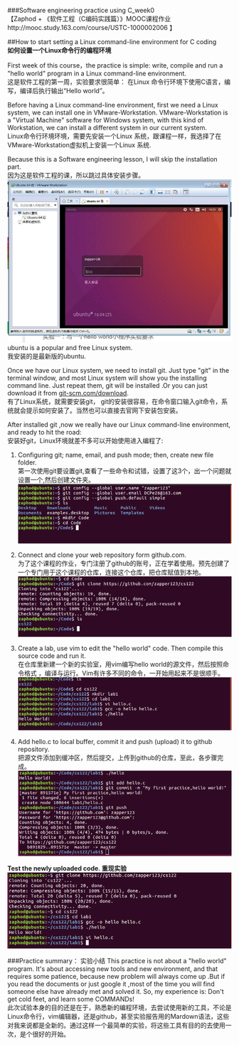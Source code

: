 ###Software engineering  practice using C_week0    
【Zaphod + 《软件工程（C编码实践篇）》MOOC课程作业http://mooc.study.163.com/course/USTC-1000002006 】

##How to start setting a Linux command-line environment for C coding   
**如何设置一个Linux命令行的编程环境**

First week of this course，the practice is simple: write, compile and run a "hello world" program in a Linux command-line environment.   
这是软件工程的第一周，实验要求很简单： 在Linux 命令行环境下使用C语言，编写，编译后执行输出“Hello world”。

Before having a Linux command-line environment, first we need a Linux system, we can install one in VMware-Workstation.  VMware-Workstation is a "Virtual Machine" software for Windows system, with this kind of Workstation, we can install a different system in our current system.  
Linux命令行环境环境，需要先安装一个Linux 系统，跟课程一样，我选择了在 VMware-Workstation虚拟机上安装一个Linux 系统.

Because this is a Software engineering lesson, I will skip the installation part.  
因为这是软件工程的课，所以跳过具体安装步骤。  
![Ubuntu][1]  
ubuntu is a popular and free Linux system.  
我安装的是最新版的ubuntu.

Once we have our Linux system, we need to install git. Just type "git" in the terminal window, and most Linux system will show you the installing command line. Just repeat them, git will be installed .Or you can just download it from [git-scm.com/download](http://git-scm.com/download).  
 有了Linux系统，就需要安装git， git的安装很容易，在命令窗口输入git命令，系统就会提示如何安装了。当然也可以直接去官网下安装包安装。

After installed git ,now we really have our Linux command-line environment, and ready to hit the road:  
安装好git，Linux环境就差不多可以开始使用进入编程了:

1. Configuring git;  name, email, and push mode; then, create new file folder.  
 第一次使用git要设置git,查看了一些命令和试错，设置了这3个，出一个问题就设置一个,然后创建文件夹。  
![0][2]

1. Connect and clone your web repository form github.com.  
 为了这个课程的作业，专门注册了github的账号，正在学着使用。预先创建了一个专门用于这个课程的仓库，连接这个仓库，把仓库赋值到本地。  
![1][3]

1. Create a lab, use vim to edit the "hello world" code. Then compile this source code and run it.  
在仓库里新建一个新的实验室，用vim编写hello world的源文件，然后按照命令格式 ，编译与运行。Vim有许多不同的命令，一开始用起来不是很顺手。  
![2][4]

1. Add hello.c to local buffer, commit it and push (upload) it to github repository.  
把源文件添加到缓冲区，然后提交，上传到github的仓库，至此，各步骤完成。  
![3][5]


**Test the newly uploaded code. 重现实验**  
![4][6]

###Practice summary：  实验小结
This practice is not about a "hello world" program. It's about accessing new tools and new environment, and that requires some patience, because new problem will always come up .But if you read the documents or just google it ,most of the time you will find someone else have already met and solved it. So, my experience is: Don't get cold feet, and learn some COMMANDs!  
此次试验本身的目的还是在于，熟悉新的编程环境，去尝试使用新的工具，不论是Linux命令行，vim编辑器，还是github，甚至实验报告用的Mardown语法，这些对我来说都是全新的。通过这样一个最简单的实验，将这些工具有目的的去使用一次，是个很好的开始。


  [1]: https://github.com/zapper123/cs122/blob/master/screenshots/Linux-System.jpg
  [2]: https://github.com/zapper123/cs122/blob/master/screenshots/cs122week0-0.png
  [3]: https://github.com/zapper123/cs122/blob/master/screenshots/cs122week0-1.png
  [4]: https://github.com/zapper123/cs122/blob/master/screenshots/cs122week0-2.png
  [5]: https://github.com/zapper123/cs122/blob/master/screenshots/cs122week0-3.png
  [6]: https://github.com/zapper123/cs122/blob/master/screenshots/cs122week0-4.png